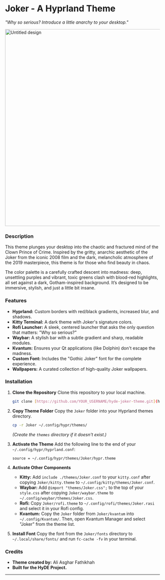 # Joker - A Hyprland Theme

*"Why so serious? Introduce a little anarchy to your desktop."*

<img width="640" height="640" alt="Untitled design" src="https://github.com/user-attachments/assets/b10bdcf3-5bd0-4612-b266-621db6099266" />

### Description

This theme plunges your desktop into the chaotic and fractured mind of the Clown Prince of Crime. Inspired by the gritty, anarchic aesthetic of the Joker from the iconic 2008 film and the dark, melancholic atmosphere of the 2019 masterpiece, this theme is for those who find beauty in chaos.

The color palette is a carefully crafted descent into madness: deep, unsettling purples and vibrant, toxic greens clash with blood-red highlights, all set against a dark, Gotham-inspired background. It’s designed to be immersive, stylish, and just a little bit insane.

### Features

-   **Hyprland:** Custom borders with red/black gradients, increased blur, and shadows.
-   **Kitty Terminal:** A dark theme with Joker's signature colors.
-   **Rofi Launcher:** A sleek, centered launcher that asks the only question that matters: "Why so serious?"
-   **Waybar:** A stylish bar with a subtle gradient and sharp, readable modules.
-   **Kvantum:** Ensures your Qt applications (like Dolphin) don't escape the madness.
-   **Custom Font:** Includes the "Gothic Joker" font for the complete experience.
-   **Wallpapers:** A curated collection of high-quality Joker wallpapers.

### Installation

1.  **Clone the Repository**
    Clone this repository to your local machine.
    ```bash
    git clone [https://github.com/YOUR_USERNAME/hyde-joker-theme.git](https://github.com/YOUR_USERNAME/hyde-joker-theme.git)
    ```

2.  **Copy Theme Folder**
    Copy the `Joker` folder into your Hyprland themes directory.
    ```bash
    cp -r Joker ~/.config/hypr/themes/
    ```
    *(Create the `themes` directory if it doesn't exist.)*

3.  **Activate the Theme**
    Add the following line to the end of your `~/.config/hypr/hyprland.conf`:
    ```
    source = ~/.config/hypr/themes/Joker/hypr.theme
    ```

4.  **Activate Other Components**
    -   **Kitty:** Add `include ./themes/Joker.conf` to your `kitty.conf` after copying `Joker/kitty.theme` to `~/.config/kitty/themes/Joker.conf`.
    -   **Waybar:** Add `@import "themes/Joker.css";` to the top of your `style.css` after copying `Joker/waybar.theme` to `~/.config/waybar/themes/Joker.css`.
    -   **Rofi:** Copy `Joker/rofi.theme` to `~/.config/rofi/themes/Joker.rasi` and select it in your Rofi config.
    -   **Kvantum:** Copy the `Joker` folder from `Joker/kvantum` into `~/.config/Kvantum/`. Then, open Kvantum Manager and select "Joker" from the theme list.

5.  **Install Font**
    Copy the font from the `Joker/fonts` directory to `~/.local/share/fonts/` and run `fc-cache -fv` in your terminal.

### Credits

-   **Theme created by:** Ali Asghar Fathikhah
-   **Built for the HyDE Project.**

---
